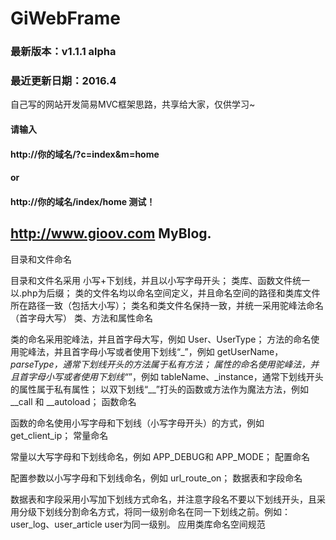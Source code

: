 # GiWebFrame
### 最新版本：v1.1.1 alpha
### 最近更新日期：2016.4
自己写的网站开发简易MVC框架思路，共享给大家，仅供学习~

#### 请输入
#### http://你的域名/?c=index&m=home
#### or
#### http://你的域名/index/home 测试！

## http://www.gioov.com MyBlog.



目录和文件命名

目录和文件名采用 小写+下划线，并且以小写字母开头；
类库、函数文件统一以.php为后缀；
类的文件名均以命名空间定义，并且命名空间的路径和类库文件所在路径一致（包括大小写）；
类名和类文件名保持一致，并统一采用驼峰法命名（首字母大写）
类、方法和属性命名

类的命名采用驼峰法，并且首字母大写，例如 User、UserType；
方法的命名使用驼峰法，并且首字母小写或者使用下划线“_”，例如 getUserName，_parseType，通常下划线开头的方法属于私有方法；
属性的命名使用驼峰法，并且首字母小写或者使用下划线“_”，例如 tableName、_instance，通常下划线开头的属性属于私有属性；
以双下划线“__”打头的函数或方法作为魔法方法，例如 __call 和 __autoload；
函数命名

函数的命名使用小写字母和下划线（小写字母开头）的方式，例如 get_client_ip；
常量命名

常量以大写字母和下划线命名，例如 APP_DEBUG和 APP_MODE；
配置命名

配置参数以小写字母和下划线命名，例如 url_route_on；
数据表和字段命名

数据表和字段采用小写加下划线方式命名，并注意字段名不要以下划线开头，且采用分级下划线分割命名方式，将同一级别命名在同一下划线之前。例如：user_log、user_article user为同一级别。
应用类库命名空间规范